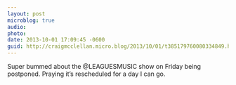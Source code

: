 ```yaml
---
layout: post
microblog: true
audio: 
photo: 
date: 2013-10-01 17:09:45 -0600
guid: http://craigmcclellan.micro.blog/2013/10/01/t385179760080334849.html
---
```

Super bummed about the @LEAGUESMUSIC show on Friday being postponed. Praying it’s rescheduled for a day I can go.

